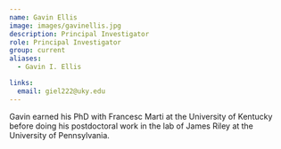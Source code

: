 ```yaml
---
name: Gavin Ellis
image: images/gavinellis.jpg
description: Principal Investigator
role: Principal Investigator
group: current
aliases:
  - Gavin I. Ellis

links:
  email: giel222@uky.edu
---
```


Gavin earned his PhD with Francesc Marti at the University of Kentucky before doing his postdoctoral work in the lab of James Riley at the University of Pennsylvania.
